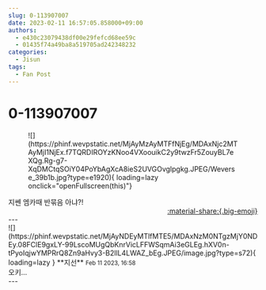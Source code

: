 ```yaml
---
slug: 0-113907007
date: 2023-02-11 16:57:05.858000+09:00
authors:
  - e430c23079438df00e29fefcd68ee59c
  - 01435f74a49ba8a519705ad242348232
categories:
  - Jisun
tags:
  - Fan Post
---
```


# 0-113907007

<div class="post-container" markdown="1">
<div class="content-container md-sidebar__scrollwrap" markdown="1">


<figure markdown="1">
![](https://phinf.wevpstatic.net/MjAyMzAyMTFfNjEg/MDAxNjc2MTAyMjI1NjEx.f7TQRDIROYzKNoo4VXoouikC2y9twzFr5ZouyBL7eXQg.Rg-g7-XqDMCtqSOiY04PoYbAgXcA8ieS2UVGOvglpgkg.JPEG/Weverse_39b1b.jpg?type=e1920){ loading=lazy onclick="openFullscreen(this)"}
</figure>
지쎈 엠카때 반묶음 아냐?!

</div>
</div>

<div style="text-align: right;" markdown="1">
<a href="https://weverse.io/fromis9/fanpost/0-113907007" style="text-align: right;">:material-share:{.big-emoji}</a>
</div>
---

<div class="comments-container md-sidebar__scrollwrap" markdown="1">
<div class="comment" markdown="1">
<div class='id-container' markdown="1">
![](https://phinf.wevpstatic.net/MjAyNDEyMTlfMTE5/MDAxNzM0NTgzMjY0NDEy.08FClE9gxLY-99LscoMUgQbKnrVicLFFWSqmAi3eGLEg.hXV0n-tPyoIqjwYMPRrQ8Zn9aHvy3-B2llL4LWAZ_bEg.JPEG/image.jpg?type=s72){ loading=lazy }
**<span class="artist">지선</span>** <small>Feb 11 2023, 16:58</small><br>
</div>
<div class='comment-body' markdown="1">
오키...
</div>
</div>
</div>
---
